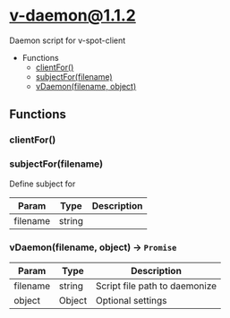 # v-daemon@1.1.2

Daemon script for v-spot-client

+ Functions
  + [clientFor()](#v-daemon-function-client-for)
  + [subjectFor(filename)](#v-daemon-function-subject-for)
  + [vDaemon(filename, object)](#v-daemon-function-v-daemon)

## Functions

<a class='md-heading-link' name="v-daemon-function-client-for" ></a>

### clientFor()


<a class='md-heading-link' name="v-daemon-function-subject-for" ></a>

### subjectFor(filename)

Define subject for

| Param | Type | Description |
| ----- | --- | -------- |
| filename | string |  |

<a class='md-heading-link' name="v-daemon-function-v-daemon" ></a>

### vDaemon(filename, object) -> `Promise`



| Param | Type | Description |
| ----- | --- | -------- |
| filename | string | Script file path to daemonize |
| object | Object | Optional settings |





